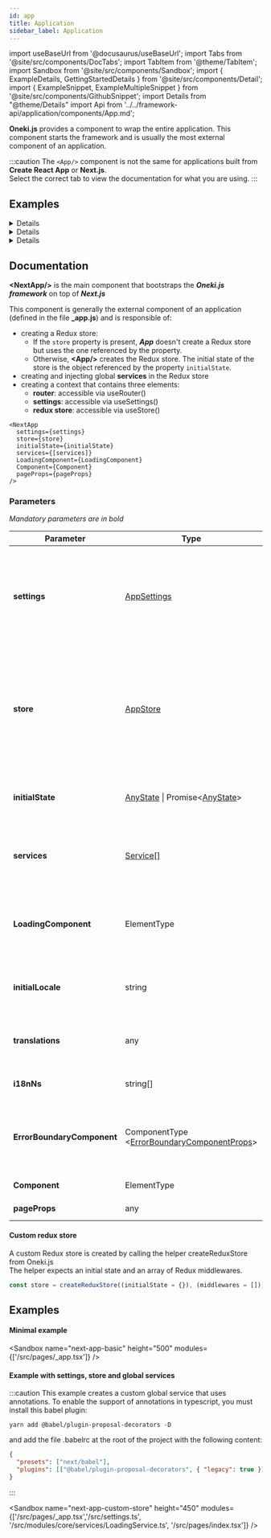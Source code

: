 ```yaml
---
id: app
title: Application
sidebar_label: Application
---
```


import useBaseUrl from '@docusaurus/useBaseUrl';
import Tabs from '@site/src/components/DocTabs';
import TabItem from '@theme/TabItem';
import Sandbox from '@site/src/components/Sandbox';
import { ExampleDetails, GettingStartedDetails } from '@site/src/components/Detail';
import { ExampleSnippet, ExampleMultipleSnippet } from '@site/src/components/GithubSnippet';
import Details from "@theme/Details"
import Api from '../../framework-api/application/components/App.md';

**Oneki.js** provides a component to wrap the entire application. This component starts the framework and is usually the most external component of an application.

:::caution
The `<App/>` component is not the same for applications built from **Create React App** or **Next.js**.<br/>
Select the correct tab to view the documentation for what you are using.
:::

<Tabs>
  <TabItem value="cra">

## Examples

<Details summary={<summary>Minimal example</summary>}>
  The minimum example consists of wrapping the entire application with <code>{`<App/>`}</code> <br/>
  <code>{`<App/>`}</code>  bootstraps a router (React router) and a store (Redux)

  <ExampleMultipleSnippet 
    values={[
      { label: 'index.tsx', path: 'https://github.com/oneki/onekijs/blob/master/getting-started/cra/step02-navigation/src/index.tsx'},
      { label: 'router.tsx', path: 'https://github.com/oneki/onekijs/blob/master/getting-started/cra/step02-navigation/src/pages/_router.tsx'},
    ]}
    preview={{
      path: 'https://oneki-gs-vite-step02.surge.sh',
      height: 550
    }}
  />
</Details>

<Details summary={<summary>Settings</summary>}>
  In most cases, a configuration is injected into the application. <br/>
  By convention, this configuration is coming from <code>{`src/settings.ts`}</code>

  <ExampleMultipleSnippet 
    values={[
      { label: 'index.tsx', path: 'https://github.com/oneki/onekijs/blob/master/getting-started/cra/step04-authentication/src/index.tsx'},
      { label: 'router.tsx', path: 'https://github.com/oneki/onekijs/blob/master/getting-started/cra/step04-authentication/src/pages/_router.tsx'},
    ]}
    preview={{
      path: 'https://oneki-gs-vite-step04.surge.sh',
      height: 550
    }}
  />
</Details>

<Details summary={<summary>App with settings, store and global services</summary>}>
  This example shows how to create the properties expected by <code>{`<App/>`}</code>

  In general, only the `settings` property is passed to `<App/>` while the other properties (store, services, ...) are initialized by the `<App/>` itself.

  The example below initializes an `<App/>` by passing these properties:

  - **Settings**: An object defined in the file `src/settings.ts`
  - **A global service**: A global service is instantied only once and accessible everywhere in the application. The role of a service is to manipulate the Redux store. Check **[this documentation](../service/introduction)** for more info.  
  - **A redux store**: Normally the redux store should not be initialized manually, but this example shows how it's possible to inject our own store


  <ExampleMultipleSnippet 
    values={[
      { label: 'index.tsx', path: 'https://github.com/oneki/onekijs/blob/master/examples/cra-app-custom-store/src/index.tsx'},
      { label: 'Main.tsx', path: 'https://github.com/oneki/onekijs/blob/master/examples/cra-app-custom-store/src/Main.tsx'},
      { label: 'LoadingService.ts', path: 'https://github.com/oneki/onekijs/blob/master/examples/cra-app-custom-store/src/LoadingService.ts'},
    ]}
  />
</Details>

## Documentation

<Api />

  </TabItem>
  <TabItem value="next">

**<NextApp/\>** is the main component that bootstraps the **_Oneki.js framework_** on top of **_Next.js_**

This component is generally the external component of an application (defined in the file **\_app.js**) and is responsible of:

- creating a Redux store:
  - If the `store` property is present, **_App_** doesn't create a Redux store but uses the one referenced by the property.
  - Otherwise, **&lt;App/&gt;** creates the Redux store. The initial state of the store is the object referenced by the property `initialState`.
- creating and injecting global **services** in the Redux store
- creating a context that contains three elements:
  - **router**: accessible via useRouter()
  - **settings**: accessible via useSettings()
  - **redux store**: accessible via useStore()

<p/>

```tsx
<NextApp
  settings={settings}
  store={store}
  initialState={initialState}
  services={[services]}
  LoadingComponent={LoadingComponent}
  Component={Component}
  pageProps={pageProps}
/>
```

### Parameters

_Mandatory parameters are in bold_

| Parameter                  | Type                                                                                             | Description                                                                                                                                                                                                                                                           |
| -------------------------- | ------------------------------------------------------------------------------------------------ | --------------------------------------------------------------------------------------------------------------------------------------------------------------------------------------------------------------------------------------------------------------------- |
| **settings**               | [AppSettings](../../api/interfaces/AppSettings)                                                  | Settings is a object usually defined in the file `src/settings.ts`<br/>Data defined in settings.ts is available throughout the application and contains configuration data.<br/>**[More info here](../configuration/introduction)**<br/><br/>**Defaults to**: {}      |
| **store**                  | [AppStore](../../api/interfaces/AppStore)                                                        | A standard Redux store, **but created via the helper** `createReduxStore` from onekijs<br/>The store must be created via this helper so onekijs can control it (See below for more info)<br/><br/>**Defaults to**: A store created by **<NextApp/\>** (recommended)   |
| **initialState**           | [AnyState](../../api/interfaces/AnyState) \| Promise<[AnyState](../../api/interfaces/AnyState)\> | The initial state is passed to the Redux store when it is created<br/><br/>**Defaults to**: null                                                                                                                                                                      |
| **services**               | [Service\[\]](../../api/interfaces/Service)                                                      | A list of services that will be available globally in the application.<br/>**[More info here](../service/introduction)**<br/><br/>**Defaults to**: []                                                                                                                 |
| **LoadingComponent**       | ElementType                                                                                      | A component expected by <Suspense\> (used to display a loading indicator)<br/><br/>**Defaults to**: [DefaultLoadingComponent](https://github.com/oneki/onekijs/blob/master/packages/onekijs-framework/src/app/DefaultLoadingComponent.tsx) that displays "Loading..." |
| **initialLocale**          | string                                                                                           | Property to indicate the language to be used by default.<br/><br/>**Defaults to**: null                                                                                                                                                                               |
| **translations**           | any                                                                                              | An object containing the translations.<br/>**[More info here](../i18n/introduction)**<br/><br/>**Defaults to**: null                                                                                                                                                  |
| **i18nNs**                 | string[]                                                                                         | **[More info here](../i18n/introduction)**<br/><br/>**Defaults to**: null                                                                                                                                                                                             |
| **ErrorBoundaryComponent** | ComponentType <[ErrorBoundaryComponentProps](../../api/types/ErrorBoundaryComponentProps)\>      | The component displayed when an error occurs during the rendering phase<br/><br/>**Defaults to**: no error boundary component                                                                                                                                         |
| **Component**              | ElementType                                                                                      | The Page component injected by `Next.js`                                                                                                                                                                                                                              |
| **pageProps**              | any                                                                                              | The Page props injected by `Next.js`                                                                                                                                                                                                                                  |

#### Custom redux store

A custom Redux store is created by calling the helper createReduxStore from Oneki.js<br/>
The helper expects an initial state and an array of Redux middlewares.

```javascript
const store = createReduxStore((initialState = {}), (middlewares = []));
```

<p/><p/>

## Examples

#### Minimal example

<Sandbox
name="next-app-basic"
height="500"
modules={['/src/pages/_app.tsx']}
/>

#### Example with settings, store and global services

:::caution
This example creates a custom global service that uses annotations.
To enable the support of annotations in typescript, you must install this babel plugin:

```
yarn add @babel/plugin-proposal-decorators -D
```

and add the file .babelrc at the root of the project with the following content:

```json
{
  "presets": ["next/babel"],
  "plugins": [["@babel/plugin-proposal-decorators", { "legacy": true }]]
}
```

:::

<Sandbox
name="next-app-custom-store"
height="450"
modules={['/src/pages/_app.tsx','/src/settings.ts', '/src/modules/core/services/LoadingService.ts', '/src/pages/index.tsx']}
/>

  </TabItem>
</Tabs>
